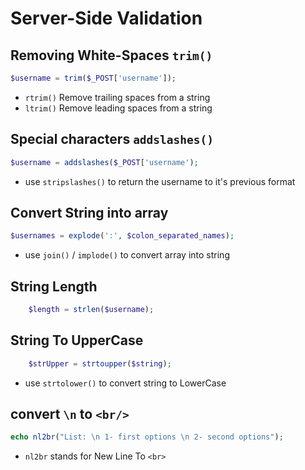# Server-Side Validation 
## Removing White-Spaces `trim()`
```php
$username = trim($_POST['username']);
```
- `rtrim()` Remove trailing spaces from a string
- `ltrim()` Remove leading spaces from a string

## Special characters `addslashes()`

```php
$username = addslashes($_POST['username');
```

- use `stripslashes()` to return the username to it's previous format

## Convert String into array

```php
$usernames = explode(':', $colon_separated_names);
```


- use `join()` / `implode()` to convert array into string  


## String Length

```php
	$length = strlen($username);
```


## String To UpperCase

```php
	$strUpper = strtoupper($string);
```

- use `strtolower()` to convert string to LowerCase

## convert `\n` to `<br/>`

```php
echo nl2br("List: \n 1- first options \n 2- second options");
```

- `nl2br` stands for New Line To `<br>`
